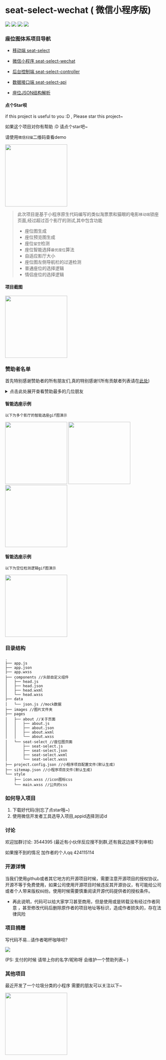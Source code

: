 # seat-select-wechat ( 微信小程序版)


![](https://img.shields.io/github/stars/zenghao0219/seat-select-wechat.svg?style=social)
![](https://img.shields.io/github/forks/zenghao0219/seat-select-wechat.svg?style=social)
![](http://progressed.io/bar/100?title=completed)
![](https://img.shields.io/github/license/zenghao0219/seat-select-wechat.svg)

### 座位图体系项目导航

- [移动端 seat-select](https://github.com/zenghao0219/seat-select)

- [微信小程序 seat-select-wechat](https://github.com/zenghao0219/seat-select-wechat)

- [后台控制端 seat-select-controller](https://github.com/zenghao0219/seat-select-controller)

- [数据接口端 seat-select-api](https://github.com/zenghao0219/seat-select-api)

- [座位JSON结构解析](https://github.com/zenghao0219/seat-select/tree/master/public/mock)

#### 点个Star呗
if this project is useful to you :D , Please star this project~

如果这个项目对你有帮助 :D 请点个star吧~

请使用`微信扫描`二维码查看demo

<img src="https://github.com/zenghao0219/files-store/blob/master/seats/gh_29060d58fbac_430.jpg?raw=true" width="200" hegiht="300"/>

> 此次项目是基于小程序原生代码编写的类似淘票票和猫眼的电影`移动端`锁座页面,经过超过百个影厅的测试,其中包含功能
>
> - 座位图生成
> - 座位预览图生成
> - 座位`留空`检测
> - 座位智能选择`最优座位`算法
> - 自适应影厅大小
> - 座位图左侧导航栏的过道检测
> - 普通座位的选择逻辑
> - 情侣座位的选择逻辑
#### 项目截图

<img src="https://github.com/zenghao0219/files-store/blob/master/seats/QQ20190802-141103@2x.png?raw=true" width="200" hegiht="300"/>


### 赞助者名单
首先特别感谢赞助者的所有朋友们,真的特别感谢!(所有贡献者列表请在[此处](https://github.com/zenghao0219/contributors))
<details>
<summary>点击此处展开查看赞助最多的几位朋友</summary>

1. [*磊 (KaelLuo) (¥6.66)](http://github.com/KaelLuo)
2. *磊 (涅槃) (¥100)
3. *升平 (¥8.88)
4. 随影sky (¥66.6)
</details>

#### 智能选座示例
```
以下为多个影厅的智能选座gif图演示
```
<img src="https://github.com/zenghao0219/files-store/blob/master/seats/soogif1.gif?raw=true" width="200" hegiht="300"/>

<img src="https://github.com/zenghao0219/files-store/blob/master/seats/soogif2.gif?raw=true" width="200" hegiht="300"/>

<img src="https://github.com/zenghao0219/files-store/blob/master/seats/soogif3.gif?raw=true" width="200" hegiht="300"/>

#### 智能选座示例
```
以下为空位检测逻辑gif图演示
```
<img src="https://github.com/zenghao0219/files-store/blob/master/seats/soogif4.gif?raw=true" width="200" hegiht="300"/>

### 目录结构
```
.
├── app.js
├── app.json
├── app.wxss 
├── components //头部自定义组件
│   ├── head.js
│   ├── head.json
│   ├── head.wxml
│   └── head.wxss
├── data
│   └── json.js //mock数据
├── images //图片文件夹
├── pages
│   ├── about //关于页面
│   │   ├── about.js
│   │   ├── about.json
│   │   ├── about.wxml
│   │   └── about.wxss
│   └── seat-select //座位图页面
│       ├── seat-select.js
│       ├── seat-select.json
│       ├── seat-select.wxml
│       └── seat-select.wxss
├── project.config.json //小程序项目配置文件(默认生成)
├── sitemap.json //小程序项目文件(默认生成)
└── style
    ├── icon.wxss //icon图标css
    └── main.wxss //公共的css
```
### 如何导入项目

1. 下载好代码(别忘了点star哦~)
2. 使用微信开发者工具选导入项目,appid选择测试id

### 讨论

欢迎加群讨论: 3544395 (最近有小伙伴反应搜不到群,还有我这边接不到审核)

如果搜不到的情况 加作者的个人qq 424115114

### 开源详情

当我们使用github或者其它地方的开源项目时候，需要注意开源项目的授权协议。开源不等于免费使用，如果公司使用开源项目时候违反其开源协议，有可能给公司或者个人带来版权纠纷。使用时候需要慎重阅读开源代码提供者的授权条件。
- 再此说明，代码可以给大家学习甚至商用，但是使用或是转载没有经过作者同意 ，甚至修改代码后删除原作者的项目地址等标识，造成作者损失的，存在法律风险

### 项目捐赠
写代码不易...请作者喝杯咖啡呗?

![](https://github.com/zenghao0219/files-store/blob/master/pay.jpeg?raw=true)

(PS: 支付的时候 请带上你的名字/昵称呀 会维护一个赞助列表~ )

### 其他项目

最近开发了一个垃圾分类的小程序 需要的朋友可以关注以下~

<img src="https://i.postimg.cc/9fgDX670/gh-15fa1fdd771b-1280.jpg" width="200" hegiht="300"/>
